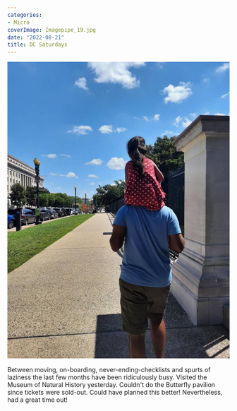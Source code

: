 ```yaml
---
categories:
- Micro
coverImage: Imagepipe_19.jpg
date: "2022-08-21"
title: DC Saturdays
---
```


![](images/Imagepipe_19.jpg)

Between moving, on-boarding, never-ending-checklists and spurts of laziness the last few months have been ridiculously busy. Visited the Museum of Natural History yesterday. Couldn't do the Butterfly pavilion since tickets were sold-out. Could have planned this better! Nevertheless, had a great time out!
